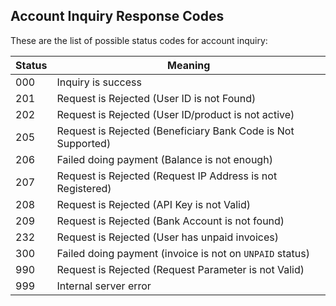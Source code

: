 ## Account Inquiry Response Codes

These are the list of possible status codes for account inquiry:

Status | Meaning
------ | -------
000 | Inquiry is success
201 | Request is Rejected (User ID is not Found)
202 | Request is Rejected (User ID/product is not active)
205 | Request is Rejected (Beneficiary Bank Code is Not Supported)
206 | Failed doing payment (Balance is not enough)
207 | Request is Rejected (Request IP Address is not Registered)
208 | Request is Rejected (API Key is not Valid)
209 | Request is Rejected (Bank Account is not found)
232 | Request is Rejected (User has unpaid invoices)
300 | Failed doing payment (invoice is not on `UNPAID` status)
990 | Request is Rejected (Request Parameter is not Valid)
999 | Internal server error
